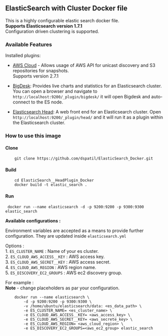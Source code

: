 ## ElasticSearch with Cluster Docker file

This is a highly configurable elastic search docker file.   
**Supports Elasticsearch version  1.7.1**  
Configuration driven clustering is supported.


### Available Features
Installed plugins:

- [AWS Cloud](https://github.com/elastic/elasticsearch-cloud-aws) - Allows usage of AWS API for unicast discovery and S3 repositories for snapshots.  
Supports version 2.7.1

- [BigDesk](http://bigdesk.org/): Provides live charts and statistics for an Elasticsearch cluster. You can open a browser and navigate to `http://localhost:9200/_plugin/bigdesk/` it will open Bigdesk and auto-connect to the ES node. 

- [Elasticsearch Head](http://mobz.github.io/elasticsearch-head/): A web front end for an Elasticsearch cluster. Open `http://localhost:9200/_plugin/head/` and it will run it as a plugin within the Elasticsearch cluster.


### How to use this image

#### Clone 

		git clone https://github.com/dspatil/ElasticSearch_Docker.git

#### Build

		cd ElasticSearch__HeadPlugin_Docker
        docker build -t elastic_search .

#### Run 

     docker run --name elasticsearch -d -p 9200:9200 -p 9300:9300 elastic_search

 
**Available configurations :**  

   Environment variables are accepted as a means to provide further configuration. They are updated inside `elasticsearch.yml`

   Options : 	  
	1. `ES_CLUSTER_NAME` : Name of your es cluster.  
	2. `ES_CLOUD_AWS_ACCESS__KEY` : AWS access key.  
	3. `ES_CLOUD_AWS_SECRET__KEY` : AWS access secret.   
	4. `ES_CLOUD_AWS_REGION` : AWS region name.  
	5. `ES_DISCOVERY_EC2_GROUPS` : AWS ec2 discovery group.  

For example :  
		**Note** - change placeholders as par your configuration.

		docker run --name elasticsearch \
			-d -p 9200:9200 -p 9300:9300 \
			-v /home/ubuntu/elasticsearch/data: <es_data_path> \
			-e ES_CLUSTER_NAME= <es_cluster_name> \
			-e ES_CLOUD_AWS_ACCESS__KEY= <aws_access_key> \
			-e ES_CLOUD_AWS_SECRET__KEY= <aws_secrete_key> \
			-e ES_CLOUD_AWS_REGION= <aws_cloud_region> \
			-e ES_DISCOVERY_EC2_GROUPS=<aws_ec2_group> elastic_search





